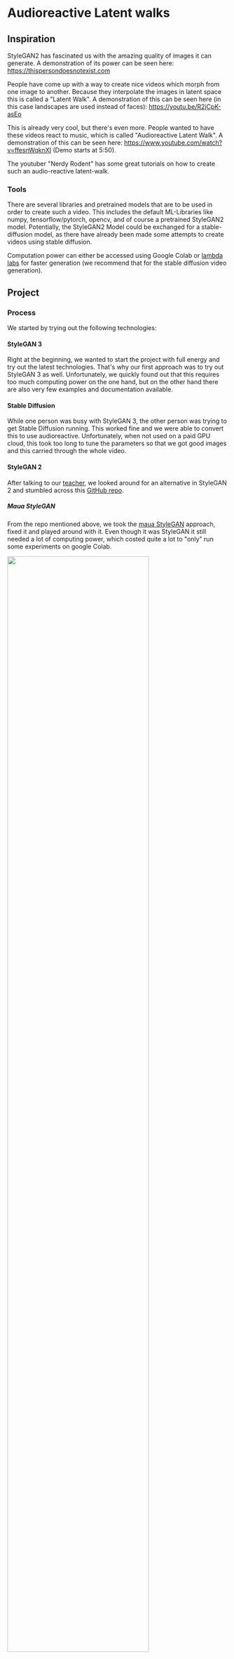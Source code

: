# Audioreactive Latent walks

## Inspiration
StyleGAN2 has fascinated us with the amazing quality of images it can generate.
A demonstration of its power can be seen here: https://thispersondoesnotexist.com

People have come up with a way to create nice videos which morph from one image to another. Because they interpolate the images in latent space this is called a "Latent Walk". A demonstration of this can be seen here (in this case landscapes are used instead of faces): https://youtu.be/R2jCpK-asEo

This is already very cool, but there's even more. People wanted to have these videos react to music, which is called "Audioreactive Latent Walk".
A demonstration of this can be seen here: https://www.youtube.com/watch?v=ffesnWqknXI (Demo starts at 5:50).

The youtuber "Nerdy Rodent" has some great tutorials on how to create such an audio-reactive latent-walk.

### Tools
There are several libraries and pretrained models that are to be used in order to create such a video. This includes the default ML-Libraries like numpy, tensorflow/pytorch, opencv, and of course a pretrained StyleGAN2 model. Potentially, the StyleGAN2 Model could be exchanged for a stable-diffusion model, as there have already been made some attempts to create videos using stable diffusion.

Computation power can either be accessed using Google Colab or [lambda labs](https://lambdalabs.com/) for faster generation (we recommend that for the stable diffusion video generation).

## Project
### Process
We started by trying out the following technologies:
#### StyleGAN 3
Right at the beginning, we wanted to start the project with full energy and try out the latest technologies. That's why our first approach was to try out StyleGAN 3 as well. Unfortunately, we quickly found out that this requires too much computing power on the one hand, but on the other hand there are also very few examples and documentation available.
#### Stable Diffusion
While one person was busy with StyleGAN 3, the other person was trying to get Stable Diffusion running. This worked fine and we were able to convert this to use audioreactive. Unfortunately, when not used on a paid GPU cloud, this took too long to tune the parameters so that we got good images and this carried through the whole video.
#### StyleGAN 2
After talking to our [teacher](https://github.com/gu-ma), we looked around for an alternative in StyleGAN 2 and stumbled across this [GitHub repo](https://github.com/dvschultz/ml-art-colabs). 
##### Maua StyleGAN
From the repo mentioned above, we took the [maua StyleGAN](https://github.com/dvschultz/ml-art-colabs/blob/master/maua_stylegan2_audioreactive.ipynb) approach, fixed it and played around with it. Even though it was StyleGAN it still needed a lot of computing power, which costed quite a lot to "only" run some experiments on google Colab.

<img src="./gifs_readme/maua_stylegan.gif" width="80%" />

#### BigGAN
As we struggled with most other models, we decided to use a small to test everything with and we were even able to run BigGAN on our Laptops locally. So we went with this and found a great [GitHub repository](https://github.com/msieg/deep-music-visualizer), which we used to get us started.

<img src="./gifs_readme/biggan.gif" width="80%" />


### Final Product
Our Final Product is a mixture between BigGAN and Stable Diffusion. First, we take the music Input and create a Video with BigGAN. We take the frames of the video from BigGAN as Inputs for a Stable Diffusion Img2Img Model and create a new Video with BigGAN.

<img src="./gifs_readme/stable_diffusion.gif" width="80%" />

### Code Structure
1.	Cut audio in small pieces
2.	Use audio fft to get spectograms for the piece generated in step 1.
3.	Summarize the frequency from spectogram
4.	Get weighted sum of random vectors per spectogram strength (each vector has noise_dim as dimensionality)
5.	Use noise to create an image / prompt class for interpolation
6.	Use diffusion to create final image
7.	Add the images together and add the music to them, for the output video

### How to use
You can find the file saved as [diffused-biggan.ipynb](https://github.com/PLEXATIC/DIGCREA/blob/main/diffused_biggan.ipynb) in the root of this repository.
We recommend uploading that file onto Google Colab or [lambda labs](https://lambdalabs.com/) for faster image generation.

<img src="./gifs_readme/colab_setup.gif" width="80%" />

In the file you can easily change the following parameters:
- **Input path of the music file** (we recommend using music from [Pixabay.com](https://pixabay.com/music/) as it's royalty-free)
- **Output path of the video file**

#### BigGAN specific parameters

- **[Biggan Labels](https://gist.github.com/yrevar/942d3a0ac09ec9e5eb3a)** that will be used in the images for the Video
- **Truncation** is the vector length that will be used within BigGAN
- **Extra Detail** defines how detailed the output image will be
- **Maximum Frequency Level**, from that frequency upwards the values shoudn't be considered anymore
- **Low Frequency Skip**, same as Maximum Frequency Level but for low values
- **Frequency Band Growth Rate** factor on how much to increase frequency bands
- **Smoothing Factor** defines how the random vectors will be mixed
- **Iterations** amount of times the smoothing algorithm will be applied

#### Stable Diffusion specific parameters
- **Prompt**, the prompt that will be used to generate the Stable Diffusion image
- **Number of interpolation steps**, how many steps we use to interpolate between two images
- **Number of steps to generate the image**, how many steps we use to generate the image
- **Unconditional guiding Scale**, how much the image should follow the prompt
- **Input Image strength**, how much the output differs from the input image

If the video generation takes too long, you can cancel running the second last cell, then run the last cell and it will generate a video with the images generated up to then.

### Outputs / Examples
- Check [Plexatics YouTube Channel](https://www.youtube.com/@plexatic5558/videos) for Video Examples